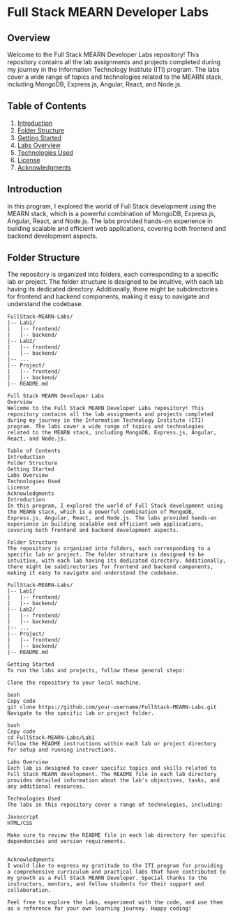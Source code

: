 # Full Stack MEARN Developer Labs

## Overview

Welcome to the Full Stack MEARN Developer Labs repository! This repository contains all the lab assignments and projects completed during my journey in the Information Technology Institute (ITI) program. The labs cover a wide range of topics and technologies related to the MEARN stack, including MongoDB, Express.js, Angular, React, and Node.js.

## Table of Contents

1. [Introduction](#introduction)
2. [Folder Structure](#folder-structure)
3. [Getting Started](#getting-started)
4. [Labs Overview](#labs-overview)
5. [Technologies Used](#technologies-used)
6. [License](#license)
7. [Acknowledgments](#acknowledgments)

## Introduction

In this program, I explored the world of Full Stack development using the MEARN stack, which is a powerful combination of MongoDB, Express.js, Angular, React, and Node.js. The labs provided hands-on experience in building scalable and efficient web applications, covering both frontend and backend development aspects.

## Folder Structure

The repository is organized into folders, each corresponding to a specific lab or project. The folder structure is designed to be intuitive, with each lab having its dedicated directory. Additionally, there might be subdirectories for frontend and backend components, making it easy to navigate and understand the codebase.

```plaintext
FullStack-MEARN-Labs/
|-- Lab1/
|   |-- frontend/
|   |-- backend/
|-- Lab2/
|   |-- frontend/
|   |-- backend/
|-- ...
|-- Project/
|   |-- frontend/
|   |-- backend/
|-- README.md

Full Stack MEARN Developer Labs
Overview
Welcome to the Full Stack MEARN Developer Labs repository! This repository contains all the lab assignments and projects completed during my journey in the Information Technology Institute (ITI) program. The labs cover a wide range of topics and technologies related to the MEARN stack, including MongoDB, Express.js, Angular, React, and Node.js.

Table of Contents
Introduction
Folder Structure
Getting Started
Labs Overview
Technologies Used
License
Acknowledgments
Introduction
In this program, I explored the world of Full Stack development using the MEARN stack, which is a powerful combination of MongoDB, Express.js, Angular, React, and Node.js. The labs provided hands-on experience in building scalable and efficient web applications, covering both frontend and backend development aspects.

Folder Structure
The repository is organized into folders, each corresponding to a specific lab or project. The folder structure is designed to be intuitive, with each lab having its dedicated directory. Additionally, there might be subdirectories for frontend and backend components, making it easy to navigate and understand the codebase.

FullStack-MEARN-Labs/
|-- Lab1/
|   |-- frontend/
|   |-- backend/
|-- Lab2/
|   |-- frontend/
|   |-- backend/
|-- ...
|-- Project/
|   |-- frontend/
|   |-- backend/
|-- README.md

Getting Started
To run the labs and projects, follow these general steps:

Clone the repository to your local machine.

bash
Copy code
git clone https://github.com/your-username/FullStack-MEARN-Labs.git
Navigate to the specific lab or project folder.

bash
Copy code
cd FullStack-MEARN-Labs/Lab1
Follow the README instructions within each lab or project directory for setup and running instructions.

Labs Overview
Each lab is designed to cover specific topics and skills related to Full Stack MEARN development. The README file in each lab directory provides detailed information about the lab's objectives, tasks, and any additional resources.

Technologies Used
The labs in this repository cover a range of technologies, including:

Javascript
HTML/CSS

Make sure to review the README file in each lab directory for specific dependencies and version requirements.


Acknowledgments
I would like to express my gratitude to the ITI program for providing a comprehensive curriculum and practical labs that have contributed to my growth as a Full Stack MEARN Developer. Special thanks to the instructors, mentors, and fellow students for their support and collaboration.

Feel free to explore the labs, experiment with the code, and use them as a reference for your own learning journey. Happy coding!
